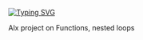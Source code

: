 [![Typing SVG](https://readme-typing-svg.herokuapp.com?font=Fira+Code&weight=600&size=25&pause=1000&color=00C7F7&width=435&lines=FUNCTIONS_NESTED+LOOPS)](https://git.io/typing-svg)

Alx project on Functions, nested loops
